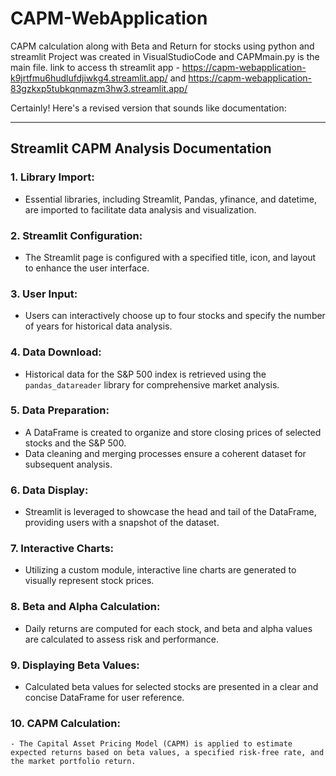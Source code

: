 # CAPM-WebApplication
CAPM calculation along with Beta and Return for stocks using python and streamlit
Project was created in VisualStudioCode and CAPMmain.py is the main file.
link to access th streamlit app - https://capm-webapplication-k9jrtfmu6hudlufdjiwkg4.streamlit.app/   and https://capm-webapplication-83gzkxp5tubkqnmazm3hw3.streamlit.app/

Certainly! Here's a revised version that sounds like documentation:

---

## Streamlit CAPM Analysis Documentation

### 1. Library Import:
   - Essential libraries, including Streamlit, Pandas, yfinance, and datetime, are imported to facilitate data analysis and visualization.

### 2. Streamlit Configuration:
   - The Streamlit page is configured with a specified title, icon, and layout to enhance the user interface.

### 3. User Input:
   - Users can interactively choose up to four stocks and specify the number of years for historical data analysis.

### 4. Data Download:
   - Historical data for the S&P 500 index is retrieved using the `pandas_datareader` library for comprehensive market analysis.

### 5. Data Preparation:
   - A DataFrame is created to organize and store closing prices of selected stocks and the S&P 500.
   - Data cleaning and merging processes ensure a coherent dataset for subsequent analysis.

### 6. Data Display:
   - Streamlit is leveraged to showcase the head and tail of the DataFrame, providing users with a snapshot of the dataset.

### 7. Interactive Charts:
   - Utilizing a custom module, interactive line charts are generated to visually represent stock prices.

### 8. Beta and Alpha Calculation:
   - Daily returns are computed for each stock, and beta and alpha values are calculated to assess risk and performance.

### 9. Displaying Beta Values:
   - Calculated beta values for selected stocks are presented in a clear and concise DataFrame for user reference.

### 10. CAPM Calculation:
    - The Capital Asset Pricing Model (CAPM) is applied to estimate expected returns based on beta values, a specified risk-free rate, and the market portfolio return.

